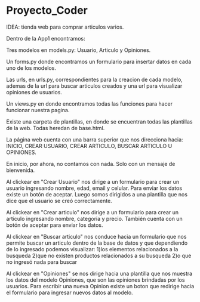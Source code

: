 # Proyecto_Coder
IDEA: tienda web para comprar articulos varios.


Dentro de la App1 encontramos:

Tres modelos en models.py: Usuario, Articulo y Opiniones.

Un forms.py donde encontramos un formulario para insertar datos en cada uno de los modelos.

Las urls, en urls.py, correspondientes para la creacion de cada modelo, ademas de la url para buscar articulos creados y una url para visualizar opiniones de usuarios.

Un views.py en donde encontramos todas las funciones para hacer funcionar nuestra pagina.

Existe una carpeta de plantillas, en donde se encuentran todas las plantillas de la web. Todas heredan de base.html.


La página web cuenta con una barra superior que nos direcciona hacia: INICIO, CREAR USUARIO, CREAR ARTICULO, BUSCAR ARTICULO U OPINIONES.

En inicio, por ahora, no contamos con nada. Solo con un mensaje de bienvenida.

Al clickear en "Crear Usuario" nos dirige a un formulario para crear un usuario ingresando nombre, edad, email y celular. Para enviar los datos existe un botón de aceptar. Luego somos dirigidos a una plantilla que nos dice que el usuario se creó correctamente.

Al clickear en "Crear articulo" nos dirige a un formulario para crear un articulo ingresando nombre, categoria y precio. También cuenta con un botón de aceptar para enviar los datos.

Al clickear en "Buscar articulo" nos conduce hacia un formulario que nos permite buscar un articulo dentro de la base de datos y que dependiendo de lo ingresado podemos visualizar: 1)los elementos relacionados a la busqueda 2)que no existen productos relacionados a su busqueda 2)o que no ingresó nada para buscar

Al clickear en "Opiniones" se nos dirige hacia una plantilla que nos muestra los datos del modelo Opiniones, que son las opiniones brindadas por los usuarios. Para escribir una nueva Opinion existe un boton que redirige hacia el formulario para ingresar nuevos datos al modelo.
